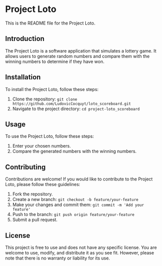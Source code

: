 # Project Loto

This is the README file for the Project Loto.

## Introduction

The Project Loto is a software application that simulates a lottery game. It allows users to generate random numbers and compare them with the winning numbers to determine if they have won.

## Installation

To install the Project Loto, follow these steps:

1. Clone the repository: `git clone https://github.com/LudovicCocquyt/loto_scoreboard.git`
2. Navigate to the project directory: `cd project-loto_scoreboard`

## Usage

To use the Project Loto, follow these steps:

1. Enter your chosen numbers.
2. Compare the generated numbers with the winning numbers.

## Contributing

Contributions are welcome! If you would like to contribute to the Project Loto, please follow these guidelines:

1. Fork the repository.
2. Create a new branch: `git checkout -b feature/your-feature`
3. Make your changes and commit them: `git commit -m 'Add your feature'`
4. Push to the branch: `git push origin feature/your-feature`
5. Submit a pull request.

## License

This project is free to use and does not have any specific license. You are welcome to use, modify, and distribute it as you see fit. However, please note that there is no warranty or liability for its use.